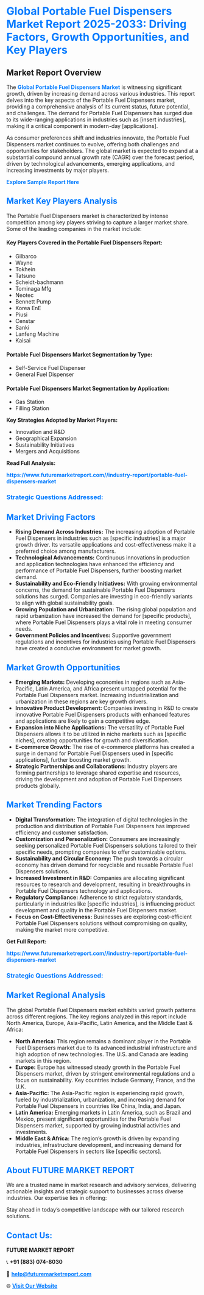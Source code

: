 <h1 style="color: #007BFF;">Global Portable Fuel Dispensers Market Report 2025-2033: Driving Factors, Growth Opportunities, and Key Players</h1>

<section id="overview">
<h2>Market Report Overview</h2>
<p>The <a href="https://www.futuremarketreport.com//industry-report/portable-fuel-dispensers-market" style="color: #007BFF; text-decoration: none;"><strong>Global Portable Fuel Dispensers Market</strong></a> is witnessing significant growth, driven by increasing demand across various industries. This report delves into the key aspects of the Portable Fuel Dispensers market, providing a comprehensive analysis of its current status, future potential, and challenges. The demand for Portable Fuel Dispensers has surged due to its wide-ranging applications in industries such as [insert industries], making it a critical component in modern-day [applications].</p>
<p>As consumer preferences shift and industries innovate, the Portable Fuel Dispensers market continues to evolve, offering both challenges and opportunities for stakeholders. The global market is expected to expand at a substantial compound annual growth rate (CAGR) over the forecast period, driven by technological advancements, emerging applications, and increasing investments by major players.</p>
</section>

<section id="overview">
<p><a href="https://www.futuremarketreport.com//request-sample/reportId=58389" style="color: #007BFF; text-decoration: none;"><strong>Explore Sample Report Here</strong></a></p>
</section>

<section id="key-players">
<h2 style="color: #007BFF;">Market Key Players Analysis</h2>
<p>The Portable Fuel Dispensers market is characterized by intense competition among key players striving to capture a larger market share. Some of the leading companies in the market include:</p>
<h4>Key Players Covered in the Portable Fuel Dispensers Report:</h4>
<ul><li>Gilbarco</li><li>Wayne</li><li>Tokhein</li><li>Tatsuno</li><li>Scheidt-bachmann</li><li>Tominaga Mfg</li><li>Neotec</li><li>Bennett Pump</li><li>Korea EnE</li><li>Piusi</li><li>Censtar</li><li>Sanki</li><li>Lanfeng Machine</li><li>Kaisai</li></ul>
<h4>Portable Fuel Dispensers Market Segmentation by Type:</h4>
<ul><li>Self-Service Fuel Dispenser</li><li>General Fuel Dispenser</li></ul>

<h4>Portable Fuel Dispensers Market Segmentation by Application:</h4>
<ul><li>Gas Station</li><li>Filling Station</li></ul>
<p><strong>Key Strategies Adopted by Market Players:</strong></p>
<ul>
<li>Innovation and R&D</li>
<li>Geographical Expansion</li>
<li>Sustainability Initiatives</li>
<li>Mergers and Acquisitions</li>
</ul>
</section>

<section>
<p><strong>Read Full Analysis: </strong></p><a href="https://www.futuremarketreport.com//industry-report/portable-fuel-dispensers-market" style="color: #007BFF; text-decoration: none;"><strong>https://www.futuremarketreport.com//industry-report/portable-fuel-dispensers-market</strong></a>
<h3 style="color: #007BFF;">Strategic Questions Addressed:</h3>
</section>

<section id="driving-factors">
<h2 style="color: #007BFF;">Market Driving Factors</h2>
<ul>
<li><strong>Rising Demand Across Industries:</strong> The increasing adoption of Portable Fuel Dispensers in industries such as [specific industries] is a major growth driver. Its versatile applications and cost-effectiveness make it a preferred choice among manufacturers.</li>
<li><strong>Technological Advancements:</strong> Continuous innovations in production and application technologies have enhanced the efficiency and performance of Portable Fuel Dispensers, further boosting market demand.</li>
<li><strong>Sustainability and Eco-Friendly Initiatives:</strong> With growing environmental concerns, the demand for sustainable Portable Fuel Dispensers solutions has surged. Companies are investing in eco-friendly variants to align with global sustainability goals.</li>
<li><strong>Growing Population and Urbanization:</strong> The rising global population and rapid urbanization have increased the demand for [specific products], where Portable Fuel Dispensers plays a vital role in meeting consumer needs.</li>
<li><strong>Government Policies and Incentives:</strong> Supportive government regulations and incentives for industries using Portable Fuel Dispensers have created a conducive environment for market growth.</li>
</ul>
</section>

<section id="growth-opportunities">
<h2 style="color: #007BFF;">Market Growth Opportunities</h2>
<ul>
<li><strong>Emerging Markets:</strong> Developing economies in regions such as Asia-Pacific, Latin America, and Africa present untapped potential for the Portable Fuel Dispensers market. Increasing industrialization and urbanization in these regions are key growth drivers.</li>
<li><strong>Innovative Product Development:</strong> Companies investing in R&D to create innovative Portable Fuel Dispensers products with enhanced features and applications are likely to gain a competitive edge.</li>
<li><strong>Expansion into Niche Applications:</strong> The versatility of Portable Fuel Dispensers allows it to be utilized in niche markets such as [specific niches], creating opportunities for growth and diversification.</li>
<li><strong>E-commerce Growth:</strong> The rise of e-commerce platforms has created a surge in demand for Portable Fuel Dispensers used in [specific applications], further boosting market growth.</li>
<li><strong>Strategic Partnerships and Collaborations:</strong> Industry players are forming partnerships to leverage shared expertise and resources, driving the development and adoption of Portable Fuel Dispensers products globally.</li>
</ul>
</section>

<section id="trending-factors">
<h2 style="color: #007BFF;">Market Trending Factors</h2>
<ul>
<li><strong>Digital Transformation:</strong> The integration of digital technologies in the production and distribution of Portable Fuel Dispensers has improved efficiency and customer satisfaction.</li>
<li><strong>Customization and Personalization:</strong> Consumers are increasingly seeking personalized Portable Fuel Dispensers solutions tailored to their specific needs, prompting companies to offer customizable options.</li>
<li><strong>Sustainability and Circular Economy:</strong> The push towards a circular economy has driven demand for recyclable and reusable Portable Fuel Dispensers solutions.</li>
<li><strong>Increased Investment in R&D:</strong> Companies are allocating significant resources to research and development, resulting in breakthroughs in Portable Fuel Dispensers technology and applications.</li>
<li><strong>Regulatory Compliance:</strong> Adherence to strict regulatory standards, particularly in industries like [specific industries], is influencing product development and quality in the Portable Fuel Dispensers market.</li>
<li><strong>Focus on Cost-Effectiveness:</strong> Businesses are exploring cost-efficient Portable Fuel Dispensers solutions without compromising on quality, making the market more competitive.</li>
</ul>
</section>

<section>
<p><strong>Get Full Report: </strong></p><a href="https://www.futuremarketreport.com//industry-report/portable-fuel-dispensers-market" style="color: #007BFF; text-decoration: none;"><strong>https://www.futuremarketreport.com//industry-report/portable-fuel-dispensers-market</strong></a>
<h3 style="color: #007BFF;">Strategic Questions Addressed:</h3>
</section>


<section id="regional-analysis">
<h2 style="color: #007BFF;">Market Regional Analysis</h2>
<p>The global Portable Fuel Dispensers market exhibits varied growth patterns across different regions. The key regions analyzed in this report include North America, Europe, Asia-Pacific, Latin America, and the Middle East & Africa:</p>
<ul>
<li><strong>North America:</strong> This region remains a dominant player in the Portable Fuel Dispensers market due to its advanced industrial infrastructure and high adoption of new technologies. The U.S. and Canada are leading markets in this region.</li>
<li><strong>Europe:</strong> Europe has witnessed steady growth in the Portable Fuel Dispensers market, driven by stringent environmental regulations and a focus on sustainability. Key countries include Germany, France, and the U.K.</li>
<li><strong>Asia-Pacific:</strong> The Asia-Pacific region is experiencing rapid growth, fueled by industrialization, urbanization, and increasing demand for Portable Fuel Dispensers in countries like China, India, and Japan.</li>
<li><strong>Latin America:</strong> Emerging markets in Latin America, such as Brazil and Mexico, present significant opportunities for the Portable Fuel Dispensers market, supported by growing industrial activities and investments.</li>
<li><strong>Middle East & Africa:</strong> The region’s growth is driven by expanding industries, infrastructure development, and increasing demand for Portable Fuel Dispensers in sectors like [specific sectors].</li>
</ul>
</section>

<footer>
<h2 style="color: #007BFF;">About FUTURE MARKET REPORT</h2>
<p>We are a trusted name in market research and advisory services, delivering actionable insights and strategic support to businesses across diverse industries. Our expertise lies in offering:</p>

<p>Stay ahead in today’s competitive landscape with our tailored research solutions.</p>

<h2 style="color: #007BFF;">Contact Us:</h2>
<p><strong>FUTURE MARKET REPORT</strong></p>
<p>📞 <strong>+91 (883) 074-8030</strong></p>
<p>📧 <strong><a href="mailto:help@futuremarketreport.com" style="color: #007BFF;">help@futuremarketreport.com</a></strong></p>
<p>🌐 <strong><a href="https://www.futuremarketreport.com/" style="color: #007BFF;">Visit Our Website</a></strong></p>
</footer>